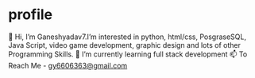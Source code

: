 # profile 

👋 Hi, I’m Ganeshyadav7.I’m interested in python, html/css, PosgraseSQL, Java Script, video game  development, graphic design and lots of other Programming Skills.
🌱 I’m currently learning full stack development
📫 To Reach Me - gy6606363@gmail.com
